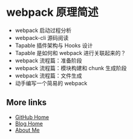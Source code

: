 # webpack 原理简述

- webpack 启动过程分析
- webpack-cli 源码阅读
- Tapable 插件架构与 Hooks 设计
- Tapable 是如何和 webpack 进行关联起来的？
- webpack 流程篇：准备阶段
- webpack 流程篇：模块构建和 chunk 生成阶段
- webpack 流程篇：文件生成
- 动手编写一个简易的 webpack

## More links

- [GitHub Home](https://github.com/ShenBao)
- [Blog Home](https://shenbao.github.io)
- [About Me](https://shenbao.github.io/about/)
